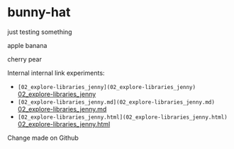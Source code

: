# bunny-hat
just testing something

apple banana

cherry pear

Internal internal link experiments:

  * `[02_explore-libraries_jenny](02_explore-libraries_jenny)` [02_explore-libraries_jenny](02_explore-libraries_jenny)
  * `[02_explore-libraries_jenny.md](02_explore-libraries_jenny.md)` [02_explore-libraries_jenny.md](02_explore-libraries_jenny.md)
  * `[02_explore-libraries_jenny.html](02_explore-libraries_jenny.html)` [02_explore-libraries_jenny.html](02_explore-libraries_jenny.html)

Change made on Github
